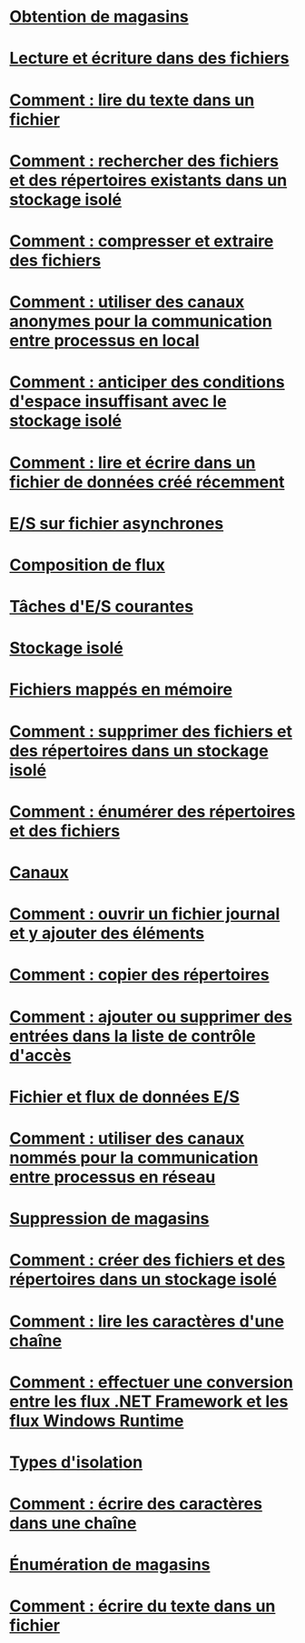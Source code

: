 # [Obtention de magasins](how-to-obtain-stores-for-isolated-storage.md)
# [Lecture et écriture dans des fichiers](how-to-read-and-write-to-files-in-isolated-storage.md)
# [Comment : lire du texte dans un fichier](how-to-read-text-from-a-file.md)
# [Comment : rechercher des fichiers et des répertoires existants dans un stockage isolé](how-to-find-existing-files-and-directories-in-isolated-storage.md)
# [Comment : compresser et extraire des fichiers](how-to-compress-and-extract-files.md)
# [Comment : utiliser des canaux anonymes pour la communication entre processus en local](how-to-use-anonymous-pipes-for-local-interprocess-communication.md)
# [Comment : anticiper des conditions d'espace insuffisant avec le stockage isolé](how-to-anticipate-out-of-space-conditions-with-isolated-storage.md)
# [Comment : lire et écrire dans un fichier de données créé récemment](how-to-read-and-write-to-a-newly-created-data-file.md)
# [E/S sur fichier asynchrones](e-s-sur-fichier-asynchrones.md)
# [Composition de flux](composing-streams.md)
# [Tâches d'E/S courantes](commons-tasks.md)
# [Stockage isolé](isolated-storage.md)
# [Fichiers mappés en mémoire](memory-mapped-files.md)
# [Comment : supprimer des fichiers et des répertoires dans un stockage isolé](how-to-delete-files-and-directories-in-isolated-storage.md)
# [Comment : énumérer des répertoires et des fichiers](how-to-enumerate-directories-and-files.md)
# [Canaux](pipe-operations.md)
# [Comment : ouvrir un fichier journal et y ajouter des éléments](how-to-open-and-append-to-a-log-file.md)
# [Comment : copier des répertoires](how-to-copy-directories.md)
# [Comment : ajouter ou supprimer des entrées dans la liste de contrôle d'accès](how-to-add-or-remove-access-control-list-entries.md)
# [Fichier et flux de données E/S](index.md)
# [Comment : utiliser des canaux nommés pour la communication entre processus en réseau](how-to-use-named-pipes-for-network-interprocess-communication.md)
# [Suppression de magasins](how-to-delete-stores-in-isolated-storage.md)
# [Comment : créer des fichiers et des répertoires dans un stockage isolé](how-to-create-files-and-directories-in-isolated-storage.md)
# [Comment : lire les caractères d'une chaîne](how-to-read-characters-from-a-string.md)
# [Comment : effectuer une conversion entre les flux .NET Framework et les flux Windows Runtime](how-to-convert-between-dotnet-streams-and-winrt-streams.md)
# [Types d'isolation](types-of-isolation.md)
# [Comment : écrire des caractères dans une chaîne](how-to-write-characters-to-a-string.md)
# [Énumération de magasins](how-to-enumerate-stores-for-isolated-storage.md)
# [Comment : écrire du texte dans un fichier](how-to-write-text-to-a-file.md)
